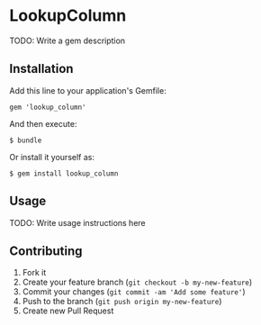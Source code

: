 # LookupColumn

TODO: Write a gem description

## Installation

Add this line to your application's Gemfile:

    gem 'lookup_column'

And then execute:

    $ bundle

Or install it yourself as:

    $ gem install lookup_column

## Usage

TODO: Write usage instructions here

## Contributing

1. Fork it
2. Create your feature branch (`git checkout -b my-new-feature`)
3. Commit your changes (`git commit -am 'Add some feature'`)
4. Push to the branch (`git push origin my-new-feature`)
5. Create new Pull Request
